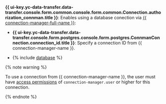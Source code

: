 **{{ ui-key.yc-data-transfer.data-transfer.console.form.common.console.form.common.Connection.authorization_connman.title }}**: Enables using a database conection via [{{ connection-manager-full-name }}](../../../../../metadata-hub/quickstart/connection-manager.md):

* **{{ ui-key.yc-data-transfer.data-transfer.console.form.postgres.console.form.postgres.ConnmanConnection.connection_id.title }}**: Specify a connection ID from {{ connection-manager-name }}.

* {% include [database](../../../fields/postgresql/ui/database.md) %}

{% note warning %}

To use a connection from {{ connection-manager-name }}, the user must have [access permissions](../../../../../metadata-hub/operations/connection-access.md) of `connection-manager.user` or higher for this connection.

{% endnote %}
